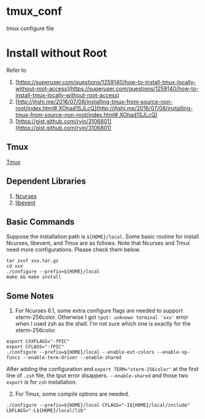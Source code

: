 # tmux_conf
tmux configure file 

# Install without Root

Refer to 
1. [https://superuser.com/questions/1259140/how-to-install-tmux-locally-without-root-access](https://superuser.com/questions/1259140/how-to-install-tmux-locally-without-root-access)
2. [http://jhshi.me/2016/07/08/installing-tmux-from-source-non-root/index.html#.XOhad1SJLcQ](http://jhshi.me/2016/07/08/installing-tmux-from-source-non-root/index.html#.XOhad1SJLcQ)
3. [https://gist.github.com/ryin/3106801](https://gist.github.com/ryin/3106801)

## Tmux
[Tmux](https://github.com/tmux/tmux)
## Dependent Libraries
1. [Ncurses](https://www.gnu.org/software/ncurses/)
2. [libevent](https://libevent.org/)

## Basic Commands
Suppose the installation path is `${HOME}/local`. Some basic routine for install Ncurses, libevent, and Tmux are as follows.
Note that Ncurses and Tmux need more configurations. Please check them below.
```
tar zxvf xxx.tar.gz
cd xxx
./configure --prefix=${HOME}/local
make && make install
```

## Some Notes

1. For Ncurses 6.1, some extra configure flags are needed to support xterm-256color. Otherwise I got `tput: unknown terminal 'xxx'` error when I used zsh as the shell. I'm not sure which one is exactly for the xterm-256color.
```
export CXXFLAGS="-fPIC"
export CFLAGS="-fPIC"
./configure --prefix=${HOME}/local --enable-ext-colors --enable-sp-funcs --enable-term-driver --enable-shared
```
After adding the configuration and `export TERM="xterm-256color"` at the first line of `.zsh` file, the tput error disappers.
`--enable-shared` and those two `export` is for `zsh` installation.

2. For Tmux, some compile options are needed.
```
./configure --prefix=${HOME}/local CFLAGS="-I${HOME}/local/include" LDFLAGS="-L${HOME}/local/lib"
```
